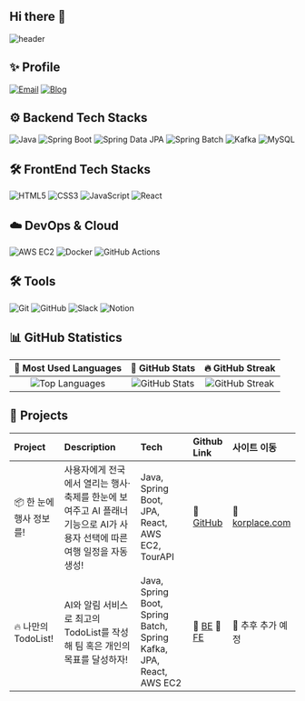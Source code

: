 ## Hi there 👋
![header](https://capsule-render.vercel.app/api?type=waving&text=I%27m%20SungWook!&fontSize=80&fontColor=FFFFFF&colorStart=FF5F6D&colorEnd=FFC371&height=300)

## ✨ Profile
[![Email](https://img.shields.io/badge/Email-D14836?style=for-the-badge&logo=gmail&logoColor=white)](mailto:patksy68@gmail.com)
[![Blog](https://img.shields.io/badge/Blog-000000?style=for-the-badge&logo=medium)](https://ujacheong2.tistory.com)
## ⚙️ Backend Tech Stacks
![Java](https://img.shields.io/badge/Java-ED8B00?style=for-the-badge&logo=java&logoColor=white)
![Spring Boot](https://img.shields.io/badge/Spring%20Boot-6DB33F?style=for-the-badge&logo=springboot&logoColor=white)
![Spring Data JPA](https://img.shields.io/badge/Spring%20Data%20JPA-6DB33F?style=for-the-badge&logo=spring&logoColor=white)
![Spring Batch](https://img.shields.io/badge/Spring%20Batch-6DB33F?style=for-the-badge&logo=spring&logoColor=white)
![Kafka](https://img.shields.io/badge/Kafka-231F20?style=for-the-badge&logo=apachekafka&logoColor=white)
![MySQL](https://img.shields.io/badge/MySQL-4479A1?style=for-the-badge&logo=mysql&logoColor=white)

## 🛠 FrontEnd Tech Stacks
![HTML5](https://img.shields.io/badge/HTML5-E34F26?style=for-the-badge&logo=html5&logoColor=white)
![CSS3](https://img.shields.io/badge/CSS3-1572B6?style=for-the-badge&logo=css3&logoColor=white)
![JavaScript](https://img.shields.io/badge/JavaScript-F7DF1E?style=for-the-badge&logo=javascript&logoColor=black)
![React](https://img.shields.io/badge/React-61DAFB?style=for-the-badge&logo=react&logoColor=black)
## ☁️ DevOps & Cloud
![AWS EC2](https://img.shields.io/badge/AWS%20EC2-FF9900?style=for-the-badge&logo=amazonaws&logoColor=white)
![Docker](https://img.shields.io/badge/Docker-2496ED?style=for-the-badge&logo=docker&logoColor=white)
![GitHub Actions](https://img.shields.io/badge/GitHub%20Actions-2088FF?style=for-the-badge&logo=githubactions&logoColor=white)
## 🛠 Tools
![Git](https://img.shields.io/badge/Git-F05032?style=for-the-badge&logo=git&logoColor=white)
![GitHub](https://img.shields.io/badge/GitHub-181717?style=for-the-badge&logo=github&logoColor=white)
![Slack](https://img.shields.io/badge/Slack-4A154B?style=for-the-badge&logo=slack&logoColor=white)
![Notion](https://img.shields.io/badge/Notion-000000?style=for-the-badge&logo=notion&logoColor=white)

## 📊 GitHub Statistics

| 🥇 Most Used Languages | 🌟 GitHub Stats | 🔥 GitHub Streak |
|:---------------------:|:--------------:|:---------------:|
| ![Top Languages](https://github-readme-stats.vercel.app/api/top-langs/?username=SungWookkk&layout=compact&theme=tokyonight&hide_border=true) | ![GitHub Stats](https://github-readme-stats.vercel.app/api?username=SungWookkk&show_icons=true&count_private=true&include_all_commits=true&theme=radical&hide_border=true) | ![GitHub Streak](https://github-readme-streak-stats.herokuapp.com/?user=SungWookkk&theme=dark&hide_border=true) |


## 🚀 Projects

| Project | Description | Tech | Github Link | 사이트 이동 |
|:-------|:------------|:-----|:-----|:-------------|
| 📦 한 눈에 행사 정보를! | 사용자에게 전국에서 열리는 행사·축제를 한눈에 보여주고 AI 플래너 기능으로 AI가 사용자 선택에 따른 여행 일정을 자동 생성! | Java, Spring Boot, JPA, React, AWS EC2, TourAPI | 🔗 [GitHub](https://github.com/MatsuriSeoul) | 🔗 [korplace.com](https://korplace.com) |
| 🔥 나만의 TodoList!  | AI와 알림 서비스로 최고의 TodoList를 작성해 팀 혹은 개인의 목표를 달성하자!  | Java, Spring Boot, Spring Batch, Spring Kafka, JPA, React, AWS EC2 | 🔗 [BE](https://github.com/SungWookkk/FTT_backend) 🔗 [FE](https://github.com/SungWookkk/FTT_frontend) | 🔗 추후 추가 예정 |



<!--
**SungWookkk/SungWookkk** is a ✨ _special_ ✨ repository because its `README.md` (this file) appears on your GitHub profile.

Here are some ideas to get you started:

- 🔭 I’m currently working on ...
- 🌱 I’m currently learning ...
- 👯 I’m looking to collaborate on ...
- 🤔 I’m looking for help with ...
- 💬 Ask me about ...
- 📫 How to reach me: ...
- 😄 Pronouns: ...
- ⚡ Fun fact: ...
-->
